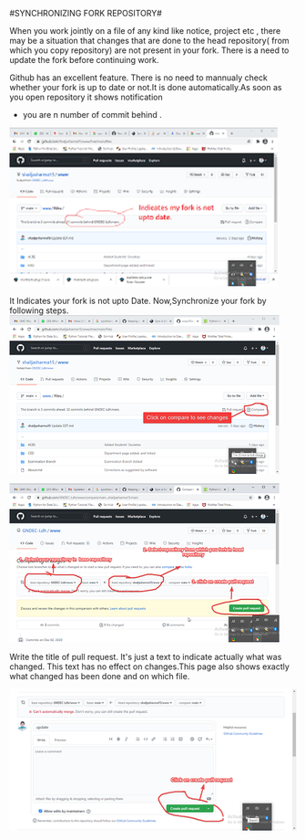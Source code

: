 #SYNCHRONIZING FORK REPOSITORY#

When you work jointly on a file of any kind like notice, project etc , there may be a situation that changes that are done to the head repository( from which you copy repository) are not present in your fork. There is a need to update the fork before continuing work.


Github has an excellent feature. There is no need to mannualy check whether your fork  is up to date or not.It is done automatically.As soon as you open repository it shows notification 
- you are n number of commit behind .

![Step1](\media\step1.png)

It Indicates your fork is not upto Date. Now,Synchronize your fork by following steps.
![Step2](\media\step2.png)

![Step3](\media\step3.png)

Write the title of pull request. It's just a text to indicate actually what was changed. This text has no effect on changes.This page also shows exactly what changed has been done and on which file.

![Step4](\media\step4.png)













